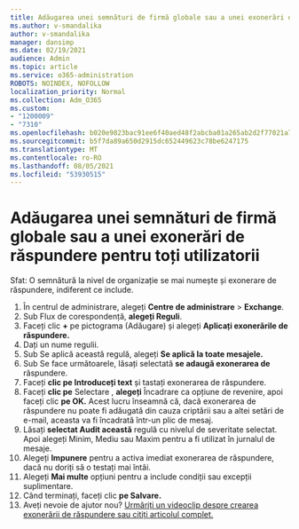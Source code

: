 ```yaml
---
title: Adăugarea unei semnături de firmă globale sau a unei exonerări de răspundere pentru toți utilizatorii
ms.author: v-smandalika
author: v-smandalika
manager: dansimp
ms.date: 02/19/2021
audience: Admin
ms.topic: article
ms.service: o365-administration
ROBOTS: NOINDEX, NOFOLLOW
localization_priority: Normal
ms.collection: Adm_O365
ms.custom:
- "1200009"
- "7310"
ms.openlocfilehash: b020e9823bac91ee6f40aed48f2abcba01a265ab2d2f77021a745e69af5a5366
ms.sourcegitcommit: b5f7da89a650d2915dc652449623c78be6247175
ms.translationtype: MT
ms.contentlocale: ro-RO
ms.lasthandoff: 08/05/2021
ms.locfileid: "53930515"
---
```

# <a name="add-a-global-company-signature-or-disclaimer-for-all-users"></a>Adăugarea unei semnături de firmă globale sau a unei exonerări de răspundere pentru toți utilizatorii

Sfat: O semnătură la nivel de organizație se mai numește și exonerare de răspundere, indiferent ce include.

1. În centrul de administrare, alegeți **Centre de administrare**  >  **Exchange**.
2. Sub Flux de corespondență, **alegeți Reguli**.
3. Faceți clic **+** pe pictograma (Adăugare) și alegeți **Aplicați exonerările de răspundere.**
4. Dați un nume regulii.
5. Sub Se aplică această regulă, alegeți **Se aplică la toate mesajele.**
6. Sub Se face următoarele, lăsați selectată **se adaugă exonerarea de** răspundere.
7. Faceți **clic pe Introduceți text** și tastați exonerarea de răspundere.
8. Faceți **clic pe** Selectare , **alegeți** Încadrare ca opțiune de revenire, apoi faceți clic **pe OK.** Acest lucru înseamnă că, dacă exonerarea de răspundere nu poate fi adăugată din cauza criptării sau a altei setări de e-mail, aceasta va fi încadrată într-un plic de mesaj.
9. Lăsați **selectat Audit această** regulă cu nivelul de severitate selectat. Apoi alegeți Minim, Mediu sau Maxim pentru a fi utilizat în jurnalul de mesaje.
10. Alegeți **Impunere** pentru a activa imediat exonerarea de răspundere, dacă nu doriți să o testați mai întâi.
11. Alegeți **Mai multe** opțiuni pentru a include condiții sau excepții suplimentare.
12. Când terminați, faceți clic **pe Salvare.**
13. Aveți nevoie de ajutor nou? [Urmăriți un videoclip despre crearea exonerării de răspundere sau citiți articolul complet.](https://support.office.com/article/2d75860f-c527-4352-a7f6-73eba54c0c72?wt.mc_id=Chat_GlobalSignature)